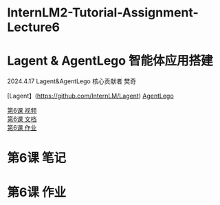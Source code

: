 # InternLM2-Tutorial-Assignment-Lecture6
# Lagent & AgentLego 智能体应用搭建    
2024.4.17   Lagent&AgentLego 核心贡献者 樊奇   

[Lagent】(https://github.com/InternLM/Lagent)    [AgentLego](https://github.com/InternLM/AgentLego)   

[第6课 视频](https://www.bilibili.com/video/BV1Xt4217728/)    
[第6课 文档](https://github.com/InternLM/Tutorial/tree/camp2/agent)    
[第6课 作业](https://github.com/InternLM/Tutorial/blob/camp2/agent/homework.md)    

# 第6课 笔记   




# 第6课 作业        



